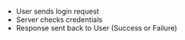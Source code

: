 - User sends login request
- Server checks credentials
- Response sent back to User (Success or Failure)
